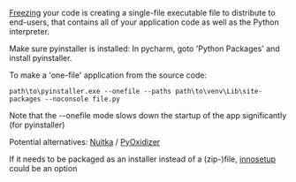 <a href="https://docs.python-guide.org/shipping/freezing/#freezing-your-code-ref">Freezing</a>
your code is creating a single-file executable file to distribute to end-users, that contains all of your application code as well as the Python interpreter.

Make sure pyinstaller is installed: In pycharm, goto 'Python Packages' and install pyinstaller.

To make a 'one-file' application from the source code:
```
path\to\pyinstaller.exe --onefile --paths path\to\venv\Lib\site-packages --noconsole file.py
```

Note that the --onefile mode slows down the startup of the app significantly (for pyinstaller)

Potential alternatives: 
<a href="https://github.com/Nuitka/Nuitka">Nuitka</a>
/ 
<a href="https://github.com/indygreg/PyOxidizer">PyOxidizer</a>

If it needs to be packaged as an installer instead of a (zip-)file, <a href="https://jrsoftware.org/isinfo.php">innosetup</a> 
could be an option